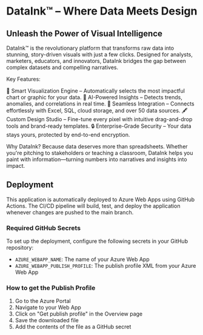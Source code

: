 # DataInk™ – Where Data Meets Design

## Unleash the Power of Visual Intelligence

DataInk™ is the revolutionary platform that transforms raw data into stunning, story-driven visuals with just a few clicks. Designed for analysts, marketers, educators, and innovators, DataInk bridges the gap between complex datasets and compelling narratives.

Key Features:

🎨 Smart Visualization Engine – Automatically selects the most impactful chart or graphic for your data.
🧠 AI-Powered Insights – Detects trends, anomalies, and correlations in real time.
🔗 Seamless Integration – Connects effortlessly with Excel, SQL, cloud storage, and over 50 data sources.
🖋️ Custom Design Studio – Fine-tune every pixel with intuitive drag-and-drop tools and brand-ready templates.
🔒 Enterprise-Grade Security – Your data stays yours, protected by end-to-end encryption.

Why DataInk?
Because data deserves more than spreadsheets. Whether you're pitching to stakeholders or teaching a classroom, DataInk helps you paint with information—turning numbers into narratives and insights into impact.

## Deployment

This application is automatically deployed to Azure Web Apps using GitHub Actions. The CI/CD pipeline will build, test, and deploy the application whenever changes are pushed to the main branch.

### Required GitHub Secrets

To set up the deployment, configure the following secrets in your GitHub repository:

- `AZURE_WEBAPP_NAME`: The name of your Azure Web App
- `AZURE_WEBAPP_PUBLISH_PROFILE`: The publish profile XML from your Azure Web App

### How to get the Publish Profile

1. Go to the Azure Portal
2. Navigate to your Web App
3. Click on "Get publish profile" in the Overview page
4. Save the downloaded file
5. Add the contents of the file as a GitHub secret